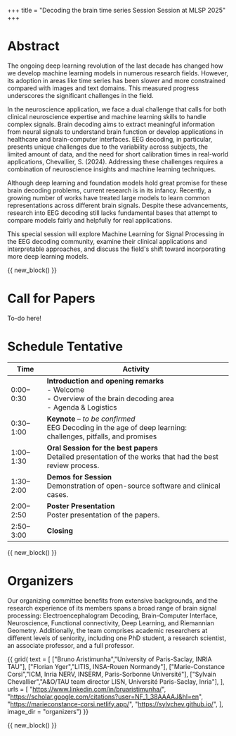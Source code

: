 +++
title = "Decoding the brain time series Session Session at MLSP 2025"
+++

# Abstract

The ongoing deep learning revolution of the last decade has changed how we develop machine learning models in numerous research fields. 
However, its adoption in areas like time series has been slower and more constrained compared with images and text domains. This measured progress underscores the significant challenges in the field. 

In the neuroscience application, we face a dual challenge that calls for both clinical neuroscience expertise and machine learning skills to handle complex signals. Brain decoding aims to extract meaningful information from neural signals to understand brain function or develop applications in healthcare and brain-computer interfaces. 
EEG decoding, in particular, presents unique challenges due to the variability across subjects, the limited amount of data, and the need for short calibration times in real-world applications, Chevallier, S. (2024). 
Addressing these challenges requires a combination of neuroscience insights and machine learning techniques. 


Although deep learning and foundation models hold great promise for these brain decoding problems, current research is in its infancy. Recently, a growing number of works have treated large models to learn common representations across different brain signals. Despite these advancements, research into EEG decoding still lacks fundamental bases that attempt to compare models fairly and helpfully for real applications.


This special session will explore Machine Learning for Signal Processing in the EEG decoding community, examine their clinical applications and interpretable approaches, and discuss the field's shift toward incorporating more deep learning models.



{{ new_block() }}


# Call for Papers

To-do here!

# Schedule Tentative


| Time       | Activity                                                                                                                                      |
|------------|-----------------------------------------------------------------------------------------------------------------------------------------------|
| 0:00–0:30  | **Introduction and opening remarks**<br>- Welcome<br>- Overview of the brain decoding area<br>- Agenda & Logistics                             |
| 0:30–1:00  | **Keynote** – *to be confirmed*<br>EEG Decoding in the age of deep learning: challenges, pitfalls, and promises                   |
| 1:00–1:30  | **Oral Session for the best papers**<br>Detailed presentation of the works that had the best review process.                                     |
| 1:30–2:00  | **Demos for Session**<br>Demonstration of open-source software and clinical cases.                                                           |
| 2:00–2:50  | **Poster Presentation**<br>Poster presentation of the papers.                                                                               |
| 2:50–3:00  | **Closing**                                                                                                                                    |


{{ new_block() }}



# Organizers

Our organizing committee benefits from extensive backgrounds, and the research experience of its members spans a broad range of brain signal processing: Electroencephalogram Decoding, Brain-Computer Interface, Neuroscience, Functional connectivity, Deep Learning, and Riemannian Geometry.  Additionally, the team comprises academic researchers at different levels of seniority, including one PhD student, a research scientist, an associate professor, and a full professor.


{{ grid(
    text = [
        ["Bruno Aristimunha","University of Paris-Saclay, INRIA TAU"],
        ["Florian Yger","LITIS, INSA-Rouen Normandy"],
        ["Marie-Constance Corsi","ICM, Inria NERV, INSERM, Paris-Sorbonne Université"],
        ["Sylvain Chevallier","A&O/TAU team director LISN, Université Paris-Saclay, Inria"],
    ],
    urls = [
        "https://www.linkedin.com/in/bruaristimunha/",
        "https://scholar.google.com/citations?user=NF_1_38AAAAJ&hl=en",
        "https://marieconstance-corsi.netlify.app/",
        "https://sylvchev.github.io/",
    ],
    image_dir = "organizers") }}



{{ new_block() }}



